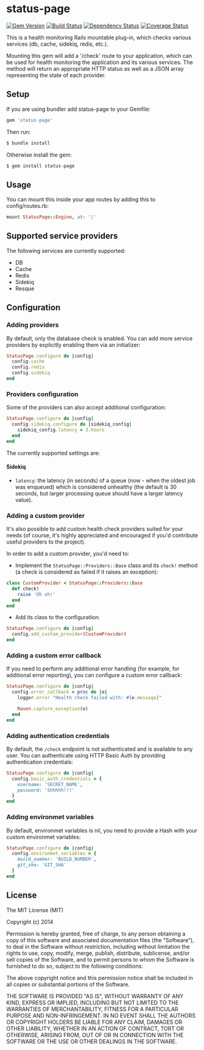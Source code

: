 # status-page

[![Gem Version](https://badge.fury.io/rb/status-page.png)](http://badge.fury.io/rb/status-page)
[![Build Status](https://travis-ci.org/rails-engine/status-page.png)](https://travis-ci.org/rails-engine/status-page)
[![Dependency Status](https://gemnasium.com/rails-engine/status-page.png)](https://gemnasium.com/rails-engine/status-page)
[![Coverage Status](https://coveralls.io/repos/rails-engine/status-page/badge.png)](https://coveralls.io/r/rails-engine/status-page)

This is a health monitoring Rails mountable plug-in, which checks various services (db, cache, sidekiq, redis, etc.).

Mounting this gem will add a '/check' route to your application, which can be used for health monitoring the application and its various services. The method will return an appropriate HTTP status as well as a JSON array representing the state of each provider.

## Setup

If you are using bundler add status-page to your Gemfile:

```ruby
gem 'status-page'
```

Then run:

```bash
$ bundle install
```

Otherwise install the gem:

```bash
$ gem install status-page
```

## Usage
You can mount this inside your app routes by adding this to config/routes.rb:

```ruby
mount StatusPage::Engine, at: '/'
```

## Supported service providers
The following services are currently supported:
* DB
* Cache
* Redis
* Sidekiq
* Resque

## Configuration

### Adding providers
By default, only the database check is enabled. You can add more service providers by explicitly enabling them via an initializer:

```ruby
StatusPage.configure do |config|
  config.cache
  config.redis
  config.sidekiq
end
```

### Providers configuration

Some of the providers can also accept additional configuration:

```ruby
StatusPage.configure do |config|
  config.sidekiq.configure do |sidekiq_config|
    sidekiq_config.latency = 3.hours
  end
end
```

The currently supported settings are:

#### Sidekiq

* `latency`: the latency (in seconds) of a queue (now - when the oldest job was enqueued) which is considered unhealthy (the default is 30 seconds, but larger processing queue should have a larger latency value).

### Adding a custom provider
It's also possible to add custom health check providers suited for your needs (of course, it's highly appreciated and encouraged if you'd contribute useful providers to the project).

In order to add a custom provider, you'd need to:

* Implement the `StatusPage::Providers::Base` class and its `check!` method (a check is considered as failed if it raises an exception):

```ruby
class CustomProvider < StatusPage::Providers::Base
  def check!
    raise 'Oh oh!'
  end
end
```
* Add its class to the configuration:

```ruby
StatusPage.configure do |config|
  config.add_custom_provider(CustomProvider)
end
```

### Adding a custom error callback
If you need to perform any additional error handling (for example, for additional error reporting), you can configure a custom error callback:

```ruby
StatusPage.configure do |config|
  config.error_callback = proc do |e|
    logger.error "Health check failed with: #{e.message}"

    Raven.capture_exception(e)
  end
end
```

### Adding authentication credentials
By default, the `/check` endpoint is not authenticated and is available to any user. You can authenticate using HTTP Basic Auth by providing authentication credentials:

```ruby
StatusPage.configure do |config|
  config.basic_auth_credentials = {
    username: 'SECRET_NAME',
    password: 'Shhhhh!!!'
  }
end
```

### Adding environmet variables
By default, environmet variables is nil, you need to provide a Hash with your custom environmet variables:

```ruby
StatusPage.configure do |config|
  config.environmet_variables = {
    build_number: 'BUILD_NUMBER',
    git_sha: 'GIT_SHA'
  }
end
```

## License

The MIT License (MIT)

Copyright (c) 2014

Permission is hereby granted, free of charge, to any person obtaining a copy of
this software and associated documentation files (the "Software"), to deal in
the Software without restriction, including without limitation the rights to
use, copy, modify, merge, publish, distribute, sublicense, and/or sell copies of
the Software, and to permit persons to whom the Software is furnished to do so,
subject to the following conditions:

The above copyright notice and this permission notice shall be included in all
copies or substantial portions of the Software.

THE SOFTWARE IS PROVIDED "AS IS", WITHOUT WARRANTY OF ANY KIND, EXPRESS OR
IMPLIED, INCLUDING BUT NOT LIMITED TO THE WARRANTIES OF MERCHANTABILITY, FITNESS
FOR A PARTICULAR PURPOSE AND NON-INFRINGEMENT. IN NO EVENT SHALL THE AUTHORS OR
COPYRIGHT HOLDERS BE LIABLE FOR ANY CLAIM, DAMAGES OR OTHER LIABILITY, WHETHER
IN AN ACTION OF CONTRACT, TORT OR OTHERWISE, ARISING FROM, OUT OF OR IN
CONNECTION WITH THE SOFTWARE OR THE USE OR OTHER DEALINGS IN THE SOFTWARE.
